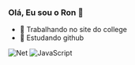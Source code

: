 ### Olá, Eu sou o Ron 👋
- 🔭 Trabalhando no site do college
- 🌱 Estudando github

![Net](https://img.shields.io/badge/-Net-000?&logo=Python)
![JavaScript](https://img.shields.io/badge/-JavaScript-000?&logo=JavaScript)
